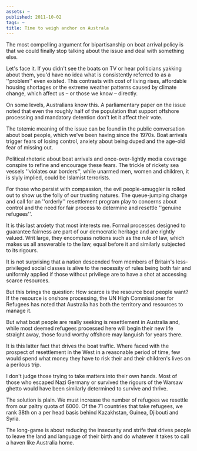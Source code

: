 ```yaml
---
assets: ~
published: 2011-10-02
tags: ~
title: Time to weigh anchor on Australa
---
```

The most compelling argument for bipartisanship on boat arrival policy is that we could finally stop talking about the issue and deal with something else.

Let's face it. If you didn't see the boats on TV or hear politicians yakking about them, you'd have no idea what is consistently referred to as a ''problem'' even existed. This contrasts with cost of living rises, affordable housing shortages or the extreme weather patterns caused by climate change, which affect us – or those we know – directly.

On some levels, Australians know this. A parliamentary paper on the issue noted that even the roughly half of the population that support offshore processing and mandatory detention don't let it affect their vote.

The totemic meaning of the issue can be found in the public conversation about boat people, which we've been having since the 1970s. Boat arrivals trigger fears of losing control, anxiety about being duped and the age-old fear of missing out.

Political rhetoric about boat arrivals and once-over-lightly media coverage conspire to refine and encourage these fears. The trickle of rickety sea vessels ''violates our borders'', while unarmed men, women and children, it is slyly implied, could be Islamist terrorists.

For those who persist with compassion, the evil people-smuggler is rolled out to show us the folly of our trusting natures. The queue-jumping charge and call for an ''orderly'' resettlement program play to concerns about control and the need for fair process to determine and resettle ''genuine refugees''.

It is this last anxiety that most interests me. Formal processes designed to guarantee fairness are part of our democratic heritage and are rightly valued. Writ large, they encompass notions such as the rule of law, which makes us all answerable to the law, equal before it and similarly subjected to its rigours.

It is not surprising that a nation descended from members of  Britain's less-privileged social classes is alive to the necessity of rules being both fair and uniformly applied if those without privilege are to have a shot at accessing scarce resources.

But this brings the question: How scarce is the resource boat people want? If the resource is onshore processing, the UN High Commissioner for Refugees has noted that Australia has both the territory and resources to manage it.

But what boat people are really seeking is resettlement in Australia and, while most deemed refugees processed here will begin their new life straight away, those found worthy offshore may languish for years there.

It is this latter fact that drives the boat traffic. Where faced with the prospect of resettlement in the West in a reasonable period of time, few would spend what money they have to risk their and their children's lives on a perilous trip.

I don't judge those trying to take matters into their own hands. Most of those who escaped Nazi Germany or survived the rigours of the Warsaw ghetto would have been similarly determined to survive and thrive.

The solution is plain. We must increase the number of refugees we resettle from our paltry quota of 6000.  Of the 71 countries that take refugees, we rank 38th on a per head  basis behind Kazakhstan, Guinea, Djibouti and Syria.

The long-game is about reducing the insecurity and strife that drives people to leave the land and language of their birth and do whatever it takes to call a haven like Australia home.